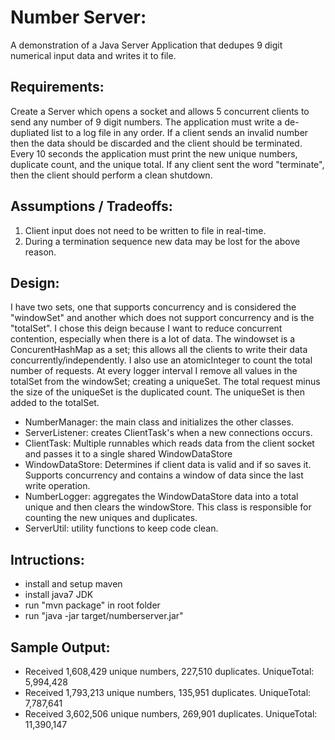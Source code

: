 Number Server:
=====================
A demonstration of a Java Server Application that dedupes 9 digit numerical input data and writes it to file.

Requirements:
------------
Create a Server which opens a socket and allows 5 concurrent clients to send any number of 9 digit numbers. The application must write a de-dupliated list to a log file in any order. If a client sends an invalid number then the data should be discarded and the client should be terminated. Every 10 seconds the application must print the new unique numbers, duplicate count, and the unique total. If any client sent the word "terminate", then the client should perform a clean shutdown.

Assumptions / Tradeoffs:
-----------
1. Client input does not need to be written to file in real-time.
2. During a termination sequence new data may be lost for the above reason.

Design:
------
I have two sets, one that supports concurrency and is considered the "windowSet" and another which does not support concurrency and is the "totalSet". I chose this deign because I want to reduce concurrent contention, especially when there is a lot of data. The windowset is a ConcurentHashMap as a set; this allows all the clients to write their data concurrently/independently. I also use an atomicInteger to count the total number of requests. At every logger interval I remove all values in the totalSet from the windowSet; creating a uniqueSet. The total request minus the size of the uniqueSet is the duplicated count. The uniqueSet is then added to the totalSet.

* NumberManager: the main class and initializes the other classes.
* ServerListener: creates ClientTask's when a new connections occurs.
* ClientTask: Multiple runnables which reads data from the client socket and passes it to a single shared WindowDataStore
* WindowDataStore: Determines if client data is valid and if so saves it. Supports concurrency and contains a window of data since the last write operation.
* NumberLogger: aggregates the WindowDataStore data into a total unique and then clears the windowStore. This class is responsible for counting the new uniques and duplicates.
* ServerUtil: utility functions to keep code clean.

Intructions:
-----------
* install and setup maven
* install java7 JDK
* run "mvn package" in root folder
* run "java -jar target/numberserver.jar" 

Sample Output:
-------------
* Received 1,608,429 unique numbers, 227,510 duplicates. UniqueTotal: 5,994,428
* Received 1,793,213 unique numbers, 135,951 duplicates. UniqueTotal: 7,787,641
* Received 3,602,506 unique numbers, 269,901 duplicates. UniqueTotal: 11,390,147
